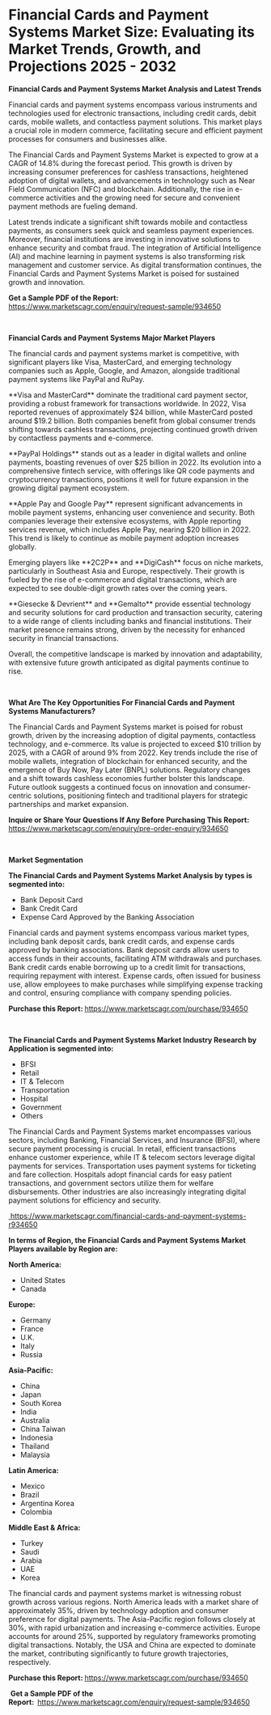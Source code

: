 <p><h1>Financial Cards and Payment Systems Market Size: Evaluating its Market Trends, Growth, and Projections 2025 - 2032</h1></p><p><strong>Financial Cards and Payment Systems Market Analysis and Latest Trends</strong></p>
<p><p>Financial cards and payment systems encompass various instruments and technologies used for electronic transactions, including credit cards, debit cards, mobile wallets, and contactless payment solutions. This market plays a crucial role in modern commerce, facilitating secure and efficient payment processes for consumers and businesses alike.</p><p>The Financial Cards and Payment Systems Market is expected to grow at a CAGR of 14.8% during the forecast period. This growth is driven by increasing consumer preferences for cashless transactions, heightened adoption of digital wallets, and advancements in technology such as Near Field Communication (NFC) and blockchain. Additionally, the rise in e-commerce activities and the growing need for secure and convenient payment methods are fueling demand.</p><p>Latest trends indicate a significant shift towards mobile and contactless payments, as consumers seek quick and seamless payment experiences. Moreover, financial institutions are investing in innovative solutions to enhance security and combat fraud. The integration of Artificial Intelligence (AI) and machine learning in payment systems is also transforming risk management and customer service. As digital transformation continues, the Financial Cards and Payment Systems Market is poised for sustained growth and innovation.</p></p>
<p><strong>Get a Sample PDF of the Report:&nbsp;</strong> <a href="https://www.marketscagr.com/enquiry/request-sample/934650?utm_campaign=3283&utm_medium=2&utm_source=Github&utm_content=ia&utm_term=18042025&utm_id=financial-cards-and-payment-systems">https://www.marketscagr.com/enquiry/request-sample/934650</a></p>
<p>&nbsp;</p>
<p><strong>Financial Cards and Payment Systems Major Market Players</strong></p>
<p><p>The financial cards and payment systems market is competitive, with significant players like Visa, MasterCard, and emerging technology companies such as Apple, Google, and Amazon, alongside traditional payment systems like PayPal and RuPay.</p><p>**Visa and MasterCard** dominate the traditional card payment sector, providing a robust framework for transactions worldwide. In 2022, Visa reported revenues of approximately $24 billion, while MasterCard posted around $19.2 billion. Both companies benefit from global consumer trends shifting towards cashless transactions, projecting continued growth driven by contactless payments and e-commerce.</p><p>**PayPal Holdings** stands out as a leader in digital wallets and online payments, boasting revenues of over $25 billion in 2022. Its evolution into a comprehensive fintech service, with offerings like QR code payments and cryptocurrency transactions, positions it well for future expansion in the growing digital payment ecosystem.</p><p>**Apple Pay and Google Pay** represent significant advancements in mobile payment systems, enhancing user convenience and security. Both companies leverage their extensive ecosystems, with Apple reporting services revenue, which includes Apple Pay, nearing $20 billion in 2022. This trend is likely to continue as mobile payment adoption increases globally.</p><p>Emerging players like **2C2P** and **DigiCash** focus on niche markets, particularly in Southeast Asia and Europe, respectively. Their growth is fueled by the rise of e-commerce and digital transactions, which are expected to see double-digit growth rates over the coming years.</p><p>**Giesecke & Devrient** and **Gemalto** provide essential technology and security solutions for card production and transaction security, catering to a wide range of clients including banks and financial institutions. Their market presence remains strong, driven by the necessity for enhanced security in financial transactions.</p><p>Overall, the competitive landscape is marked by innovation and adaptability, with extensive future growth anticipated as digital payments continue to rise.</p></p>
<p>&nbsp;</p>
<p><strong>What Are The Key Opportunities For Financial Cards and Payment Systems Manufacturers?</strong></p>
<p><p>The Financial Cards and Payment Systems market is poised for robust growth, driven by the increasing adoption of digital payments, contactless technology, and e-commerce. Its value is projected to exceed $10 trillion by 2025, with a CAGR of around 9% from 2022. Key trends include the rise of mobile wallets, integration of blockchain for enhanced security, and the emergence of Buy Now, Pay Later (BNPL) solutions. Regulatory changes and a shift towards cashless economies further bolster this landscape. Future outlook suggests a continued focus on innovation and consumer-centric solutions, positioning fintech and traditional players for strategic partnerships and market expansion.</p></p>
<p><strong>Inquire or Share Your Questions If Any Before Purchasing This Report:</strong> <a href="https://www.marketscagr.com/enquiry/pre-order-enquiry/934650?utm_campaign=3283&utm_medium=2&utm_source=Github&utm_content=ia&utm_term=18042025&utm_id=financial-cards-and-payment-systems">https://www.marketscagr.com/enquiry/pre-order-enquiry/934650</a></p>
<p>&nbsp;</p>
<p><strong>Market Segmentation</strong></p>
<p><strong>The Financial Cards and Payment Systems Market Analysis by types is segmented into:</strong></p>
<p><ul><li>Bank Deposit Card</li><li>Bank Credit Card</li><li>Expense Card Approved by the Banking Association</li></ul></p>
<p><p>Financial cards and payment systems encompass various market types, including bank deposit cards, bank credit cards, and expense cards approved by banking associations. Bank deposit cards allow users to access funds in their accounts, facilitating ATM withdrawals and purchases. Bank credit cards enable borrowing up to a credit limit for transactions, requiring repayment with interest. Expense cards, often issued for business use, allow employees to make purchases while simplifying expense tracking and control, ensuring compliance with company spending policies.</p></p>
<p><strong>Purchase this Report:&nbsp;</strong><a href="https://www.marketscagr.com/purchase/934650?utm_campaign=3283&utm_medium=2&utm_source=Github&utm_content=ia&utm_term=18042025&utm_id=financial-cards-and-payment-systems">https://www.marketscagr.com/purchase/934650</a></p>
<p>&nbsp;</p>
<p><strong>The Financial Cards and Payment Systems Market Industry Research by Application is segmented into:</strong></p>
<p><ul><li>BFSI</li><li>Retail</li><li>IT & Telecom</li><li>Transportation</li><li>Hospital</li><li>Government</li><li>Others</li></ul></p>
<p><p>The Financial Cards and Payment Systems market encompasses various sectors, including Banking, Financial Services, and Insurance (BFSI), where secure payment processing is crucial. In retail, efficient transactions enhance customer experience, while IT & telecom sectors leverage digital payments for services. Transportation uses payment systems for ticketing and fare collection. Hospitals adopt financial cards for easy patient transactions, and government sectors utilize them for welfare disbursements. Other industries are also increasingly integrating digital payment solutions for efficiency and security.</p></p>
<p><a href="https://www.marketscagr.com/financial-cards-and-payment-systems-r934650?utm_campaign=3283&utm_medium=2&utm_source=Github&utm_content=ia&utm_term=18042025&utm_id=financial-cards-and-payment-systems">&nbsp;https://www.marketscagr.com/financial-cards-and-payment-systems-r934650</a></p>
<p><strong>In terms of Region, the Financial Cards and Payment Systems Market Players available by Region are:</strong></p>
<p>
    <p> <strong> North America: </strong>
        <ul>
            <li>United States</li>
            <li>Canada</li>
        </ul>
        </p> 
    <p> <strong> Europe: </strong>
        <ul>
            <li>Germany</li>
            <li>France</li>
            <li>U.K.</li>
            <li>Italy</li>
            <li>Russia</li>
        </ul>
        </p> 
    <p> <strong> Asia-Pacific: </strong>
        <ul>
            <li>China</li>
            <li>Japan</li>
            <li>South Korea</li>
            <li>India</li>
            <li>Australia</li>
            <li>China Taiwan</li>
            <li>Indonesia</li>
            <li>Thailand</li>
            <li>Malaysia</li>
        </ul>
        </p> 
    <p> <strong> Latin America: </strong>
        <ul>
            <li>Mexico</li>
            <li>Brazil</li>
            <li>Argentina Korea</li>
            <li>Colombia</li>
        </ul>
        </p> 
    <p> <strong> Middle East & Africa: </strong>
        <ul>
            <li>Turkey</li>
            <li>Saudi</li>
            <li>Arabia</li>
            <li>UAE</li>
            <li>Korea</li>
        </ul>
    </p>
    </p>
<p><p>The financial cards and payment systems market is witnessing robust growth across various regions. North America leads with a market share of approximately 35%, driven by technology adoption and consumer preference for digital payments. The Asia-Pacific region follows closely at 30%, with rapid urbanization and increasing e-commerce activities. Europe accounts for around 25%, supported by regulatory frameworks promoting digital transactions. Notably, the USA and China are expected to dominate the market, contributing significantly to future growth trajectories, respectively.</p></p>
<p><strong>Purchase this Report: </strong><a href="https://www.marketscagr.com/purchase/934650?utm_campaign=3283&utm_medium=2&utm_source=Github&utm_content=ia&utm_term=18042025&utm_id=financial-cards-and-payment-systems">https://www.marketscagr.com/purchase/934650</a></p>
<p>&nbsp;<strong>Get a Sample PDF of the Report:&nbsp;&nbsp;</strong><a href="https://www.marketscagr.com/enquiry/request-sample/934650?utm_campaign=3283&utm_medium=2&utm_source=Github&utm_content=ia&utm_term=18042025&utm_id=financial-cards-and-payment-systems">https://www.marketscagr.com/enquiry/request-sample/934650</a></p>
<p><strong></strong></p>
<p><p></p><p></p><p></p></p>